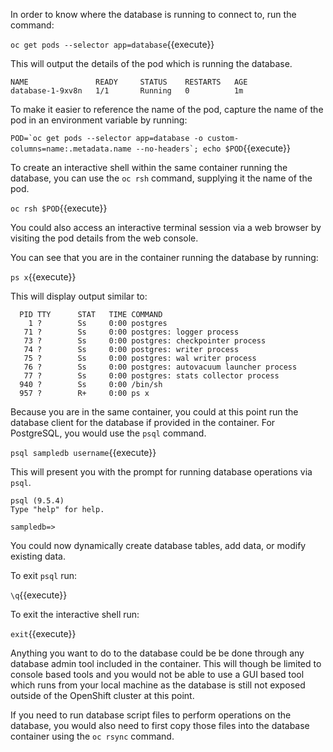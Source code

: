In order to know where the database is running to connect to, run the command:

``oc get pods --selector app=database``{{execute}}

This will output the details of the pod which is running the database.

```
NAME               READY     STATUS    RESTARTS   AGE
database-1-9xv8n   1/1       Running   0          1m
```

To make it easier to reference the name of the pod, capture the name of the pod in an environment variable by running:

``POD=`oc get pods --selector app=database -o custom-columns=name:.metadata.name --no-headers`; echo $POD``{{execute}}

To create an interactive shell within the same container running the database, you can use the ``oc rsh`` command, supplying it the name of the pod.

``oc rsh $POD``{{execute}}

You could also access an interactive terminal session via a web browser by visiting the pod details from the web console.

You can see that you are in the container running the database by running:

``ps x``{{execute}}

This will display output similar to:

```
  PID TTY      STAT   TIME COMMAND
    1 ?        Ss     0:00 postgres
   71 ?        Ss     0:00 postgres: logger process
   73 ?        Ss     0:00 postgres: checkpointer process
   74 ?        Ss     0:00 postgres: writer process
   75 ?        Ss     0:00 postgres: wal writer process
   76 ?        Ss     0:00 postgres: autovacuum launcher process
   77 ?        Ss     0:00 postgres: stats collector process
  940 ?        Ss     0:00 /bin/sh
  957 ?        R+     0:00 ps x
```

Because you are in the same container, you could at this point run the database client for the database if provided in the container. For PostgreSQL, you would use the ``psql`` command.

``psql sampledb username``{{execute}}

This will present you with the prompt for running database operations via ``psql``.

```
psql (9.5.4)
Type "help" for help.

sampledb=>
```

You could now dynamically create database tables, add data, or modify existing data.

To exit ``psql`` run:

``\q``{{execute}}

To exit the interactive shell run:

``exit``{{execute}}

Anything you want to do to the database could be be done through any database admin tool included in the container. This will though be limited to console based tools and you would not be able to use a GUI based tool which runs from your local machine as the database is still not exposed outside of the OpenShift cluster at this point.

If you need to run database script files to perform operations on the database, you would also need to first copy those files into the database container using the ``oc rsync`` command.
